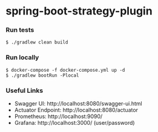 # spring-boot-strategy-plugin


### Run tests
`$ ./gradlew clean build`

### Run locally
```
$ docker-compose -f docker-compose.yml up -d
$ ./gradlew bootRun -Plocal
```

### Useful Links
* Swagger UI: http://localhost:8080/swagger-ui.html
* Actuator Endpoint: http://localhost:8080/actuator
* Prometheus: http://localhost:9090/
* Grafana: http://localhost:3000/ (user/password)
